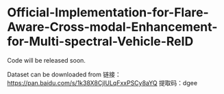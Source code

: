 # Official-Implementation-for-Flare-Aware-Cross-modal-Enhancement-for-Multi-spectral-Vehicle-ReID
Code will be released soon.

Dataset can be downloaded from 链接：https://pan.baidu.com/s/1k38X8CjlULqFxxPSCy8aYQ 提取码：dgee
